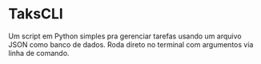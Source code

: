 # TaksCLI
Um script em Python simples pra gerenciar tarefas usando um arquivo JSON como banco de dados. Roda direto no terminal com argumentos via linha de comando.
